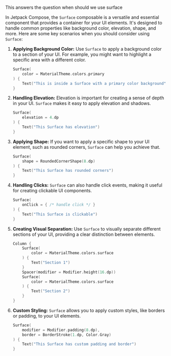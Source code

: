 
This answers the question when should we use surface 


In Jetpack Compose, the `Surface` composable is a versatile and essential component that provides a container for your UI elements. It's designed to handle common properties like background color, elevation, shape, and more. Here are some key scenarios when you should consider using `Surface`:

1. **Applying Background Color:** Use `Surface` to apply a background color to a section of your UI. For example, you might want to highlight a specific area with a different color.

    
    ```kotlin
    Surface(
        color = MaterialTheme.colors.primary
    ) {
        Text("This is inside a Surface with a primary color background")
    }
    ```
    
2. **Handling Elevation:** Elevation is important for creating a sense of depth in your UI. `Surface` makes it easy to apply elevation and shadows.
    
    
    
    ```kotlin
    Surface(
        elevation = 4.dp
    ) {
        Text("This Surface has elevation")
    }
    ```
    
3. **Applying Shape:** If you want to apply a specific shape to your UI element, such as rounded corners, `Surface` can help you achieve that.
    
    
    
    ```kotlin
    Surface(
        shape = RoundedCornerShape(8.dp)
    ) {
        Text("This Surface has rounded corners")
    }
    ```
    
4. **Handling Clicks:** `Surface` can also handle click events, making it useful for creating clickable UI components.
    
    
    
    ```kotlin
    Surface(
        onClick = { /* handle click */ }
    ) {
        Text("This Surface is clickable")
    }
    ```
    
5. **Creating Visual Separation:** Use `Surface` to visually separate different sections of your UI, providing a clear distinction between elements.
    
    
    
    ```kotlin
    Column {
        Surface(
            color = MaterialTheme.colors.surface
        ) {
            Text("Section 1")
        }
        Spacer(modifier = Modifier.height(16.dp))
        Surface(
            color = MaterialTheme.colors.surface
        ) {
            Text("Section 2")
        }
    }
    ```
    
6. **Custom Styling:** `Surface` allows you to apply custom styles, like borders or padding, to your UI elements.
    
    
    
    ```kotlin
    Surface(
        modifier = Modifier.padding(8.dp),
        border = BorderStroke(1.dp, Color.Gray)
    ) {
        Text("This Surface has custom padding and border")
    }
    ```